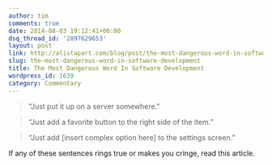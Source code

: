 ```yaml
---
author: tim
comments: true
date: 2014-08-03 19:12:41+00:00
dsq_thread_id: '2897629653'
layout: post
link: http://alistapart.com/blog/post/the-most-dangerous-word-in-software-development
slug: the-most-dangerous-word-in-software-development
title: The Most Dangerous Word In Software Development
wordpress_id: 1639
category: Commentary
---
```


> “Just put it up on a server somewhere.”

>

> “Just add a favorite button to the right side of the item.”

>

> “Just add [insert complex option here] to the settings screen.”

If any of these sentences rings true or makes you cringe, read this article.
